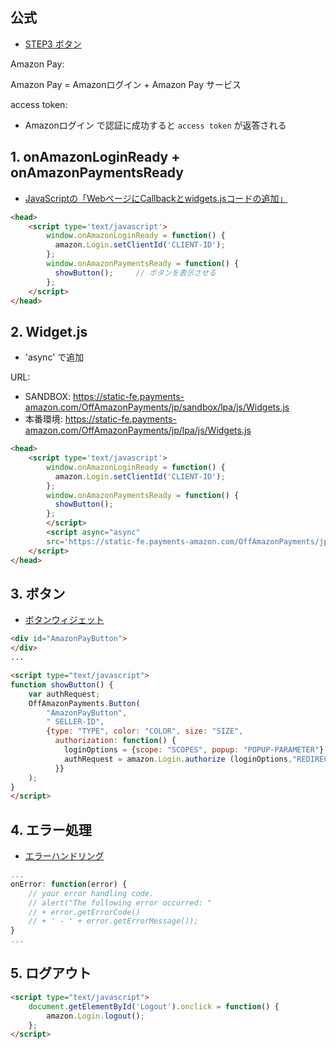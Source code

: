 ## 公式

- [STEP3 ボタン](https://pay.amazon.com/jp/developer/documentation/lpwa/201952050)

Amazon Pay:

  Amazon Pay = Amazonログイン + Amazon Pay サービス

access token:

- Amazonログイン で認証に成功すると `access token` が返答される

## 1. onAmazonLoginReady + onAmazonPaymentsReady


- [JavaScriptの「WebページにCallbackとwidgets.jsコードの追加」](https://pay.amazon.com/us/developer/documentation/lpwa/201909430)

~~~html
<head>
    <script type='text/javascript'>
        window.onAmazonLoginReady = function() {
          amazon.Login.setClientId('CLIENT-ID');
        };
        window.onAmazonPaymentsReady = function() {
          showButton();     // ボタンを表示させる
        };
    </script>
</head>
~~~

## 2. Widget.js

- 'async' で追加

URL:

- SANDBOX: https://static-fe.payments-amazon.com/OffAmazonPayments/jp/sandbox/lpa/js/Widgets.js
- 本番環境: https://static-fe.payments-amazon.com/OffAmazonPayments/jp/lpa/js/Widgets.js

~~~html
<head>
    <script type='text/javascript'>
        window.onAmazonLoginReady = function() {
          amazon.Login.setClientId('CLIENT-ID');
        };
        window.onAmazonPaymentsReady = function() {
          showButton();
        };
        </script>
        <script async="async"
        src='https://static-fe.payments-amazon.com/OffAmazonPayments/jp/sandbox/lpa/js/Widgets.js'>
    </script>
</head>
~~~


## 3. ボタン

- [ボタンウィジェット](https://pay.amazon.com/jp/developer/documentation/lpwa/201953980)

~~~html
<div id="AmazonPayButton">
</div>
...

<script type="text/javascript">
function showButton() {
    var authRequest;
    OffAmazonPayments.Button(
        "AmazonPayButton",
        " SELLER-ID",
        {type: "TYPE", color: "COLOR", size: "SIZE",
          authorization: function() {
            loginOptions = {scope: "SCOPES", popup: "POPUP-PARAMETER"};
            authRequest = amazon.Login.authorize (loginOptions,"REDIRECT-URL");
          }}
    );
}
</script>
~~~

## 4. エラー処理

- [エラーハンドリング](https://pay.amazon.com/jp/developer/documentation/lpwa/201954960)

~~~js
...
onError: function(error) {
    // your error handling code.
    // alert("The following error occurred: "
    // + error.getErrorCode()
    // + ' - ' + error.getErrorMessage());
}
...
~~~

## 5. ログアウト

~~~html
<script type="text/javascript">
    document.getElementById('Logout').onclick = function() {
        amazon.Login.logout();
    };
</script>
~~~
